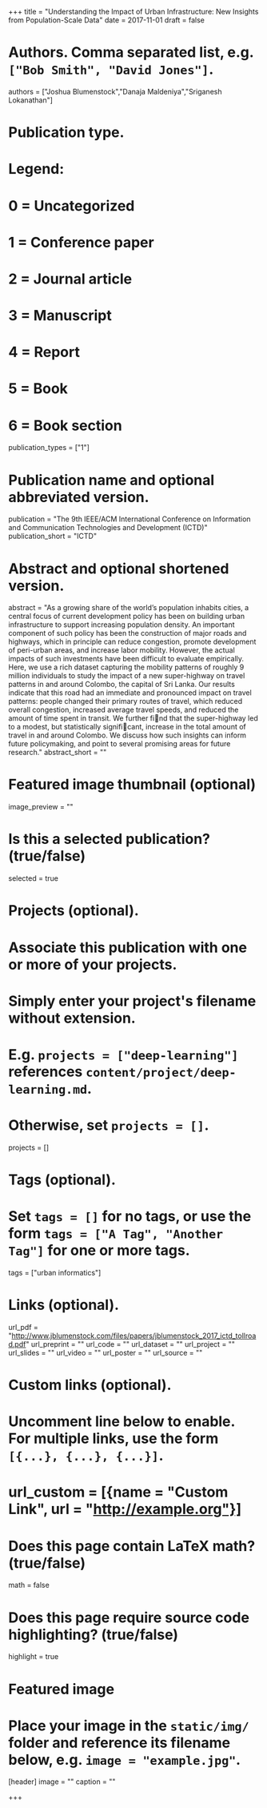 +++
title = "Understanding the Impact of Urban Infrastructure: New Insights from Population-Scale Data"
date = 2017-11-01
draft = false

# Authors. Comma separated list, e.g. `["Bob Smith", "David Jones"]`.
authors = ["Joshua Blumenstock","Danaja Maldeniya","Sriganesh Lokanathan"]

# Publication type.
# Legend:
# 0 = Uncategorized
# 1 = Conference paper
# 2 = Journal article
# 3 = Manuscript
# 4 = Report
# 5 = Book
# 6 = Book section
publication_types = ["1"]

# Publication name and optional abbreviated version.
publication = "The 9th IEEE/ACM International Conference on Information and Communication Technologies and Development (ICTD)"
publication_short = "ICTD"

# Abstract and optional shortened version.
abstract = "As a growing share of the world’s population inhabits cities, a central focus of current development policy has been on building urban infrastructure to support increasing population density. An important component of such policy has been the construction of major roads and highways, which in principle can reduce congestion, promote development of peri-urban areas, and increase labor mobility. However, the actual impacts of such investments have been difficult to evaluate empirically. Here, we use a rich dataset capturing the mobility patterns of roughly 9 million individuals to study the impact of a new super-highway on travel patterns in and around Colombo, the capital of Sri Lanka. Our results indicate that this road had an immediate and pronounced impact on travel patterns: people changed their primary routes of travel, which reduced overall congestion, increased average travel speeds, and reduced the amount of time spent in transit. We further find that the super-highway led to a modest, but statistically significant, increase in the total amount of travel in and around Colombo. We discuss how such insights can inform future policymaking, and point to several promising areas for future research."
abstract_short = ""

# Featured image thumbnail (optional)
image_preview = ""

# Is this a selected publication? (true/false)
selected = true

# Projects (optional).
#   Associate this publication with one or more of your projects.
#   Simply enter your project's filename without extension.
#   E.g. `projects = ["deep-learning"]` references `content/project/deep-learning.md`.
#   Otherwise, set `projects = []`.
projects = []

# Tags (optional).
#   Set `tags = []` for no tags, or use the form `tags = ["A Tag", "Another Tag"]` for one or more tags.
tags = ["urban informatics"]

# Links (optional).
url_pdf = "http://www.jblumenstock.com/files/papers/jblumenstock_2017_ictd_tollroad.pdf"
url_preprint = ""
url_code = ""
url_dataset = ""
url_project = ""
url_slides = ""
url_video = ""
url_poster = ""
url_source = ""

# Custom links (optional).
#   Uncomment line below to enable. For multiple links, use the form `[{...}, {...}, {...}]`.
# url_custom = [{name = "Custom Link", url = "http://example.org"}]

# Does this page contain LaTeX math? (true/false)
math = false

# Does this page require source code highlighting? (true/false)
highlight = true

# Featured image
# Place your image in the `static/img/` folder and reference its filename below, e.g. `image = "example.jpg"`.
[header]
image = ""
caption = ""

+++
